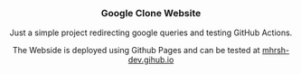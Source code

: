 <br />
<div align="center">

  <h3 align="center">Google Clone Website</h3>

  <p align="center">
    Just a simple project redirecting google queries and testing GitHub Actions.
  </p>
  The Webside is deployed using Github Pages and can be tested at <a href="https://mhrsh-dev.github.io">mhrsh-dev.gihub.io</a>
</div>


